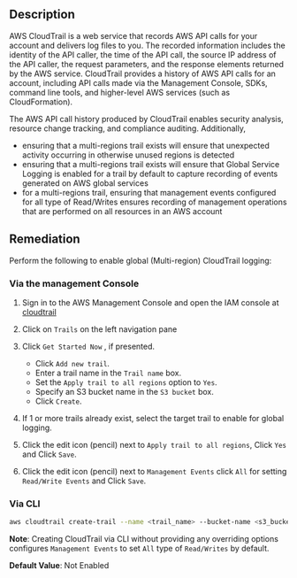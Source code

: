 ## Description

AWS CloudTrail is a web service that records AWS API calls for your account and delivers log files to you. The recorded information includes the identity of the API caller, the time of the API call, the source IP address of the API caller, the request parameters, and the response elements returned by the AWS service. CloudTrail provides a history of AWS API calls for an account, including API calls made via the Management Console, SDKs, command line tools, and higher-level AWS services (such as CloudFormation).

The AWS API call history produced by CloudTrail enables security analysis, resource change tracking, and compliance auditing. Additionally,

   - ensuring that a multi-regions trail exists will ensure that unexpected activity occurring in otherwise unused regions is detected
   - ensuring that a multi-regions trail exists will ensure that Global Service Logging is enabled for a trail by default to capture recording of events generated on AWS global services
   - for a multi-regions trail, ensuring that management events configured for all type of Read/Writes ensures recording of management operations that are performed on all resources in an AWS account

## Remediation

Perform the following to enable global (Multi-region) CloudTrail logging:

### Via the management Console

1. Sign in to the AWS Management Console and open the IAM console at [cloudtrail](https://console.aws.amazon.com/cloudtrail)
2. Click on `Trails` on the left navigation pane
3. Click `Get Started Now` , if presented.

   - Click `Add new trail`.
   - Enter a trail name in the `Trail name` box.
   - Set the `Apply trail to all regions` option to `Yes`.
   - Specify an S3 bucket name in the `S3 bucket` box.
   - Click `Create`.

4. If 1 or more trails already exist, select the target trail to enable for global logging.
5. Click the edit icon (pencil) next to `Apply trail to all regions`, Click `Yes` and Click `Save`.
6. Click the edit icon (pencil) next to `Management Events` click `All` for setting `Read/Write Events` and Click `Save`.

### Via CLI

```bash
aws cloudtrail create-trail --name <trail_name> --bucket-name <s3_bucket_for_cloudtrail> --is-multi-region-trail aws cloudtrail update-trail --name <trail_name> --is-multi-region-trail
```

**Note**: Creating CloudTrail via CLI without providing any overriding options configures `Management Events` to set `All` type of `Read/Writes` by default.

**Default Value**: Not Enabled

